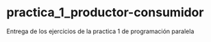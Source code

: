# practica_1_productor-consumidor
Entrega de los ejercicios de la practica 1 de programación paralela
